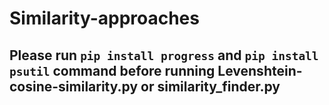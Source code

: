 # Similarity-approaches

## Please run `pip install progress` and `pip install psutil` command before running Levenshtein-cosine-similarity.py or similarity_finder.py 
 
